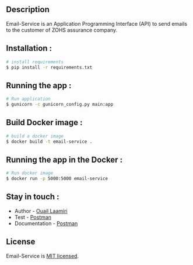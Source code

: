 ## Description

Email-Service is an Application Programming Interface (API) to send emails to the customer of ZOHS assurance company.
## Installation :
```bash
# install requirements
$ pip install -r requirements.txt 
```
## Running the app : 
```bash
# Run application
$ gunicorn -c gunicorn_config.py main:app
```
## Build Docker image : 
```bash
# build a docker image
$ docker build -t email-service .
```
## Running the app in the Docker : 
```bash
# Run docker image
$ docker run -p 5000:5000 email-service
```
## Stay in touch :
- Author - [Ouail Laamiri](https://www.linkedin.com/in/ouaillaamiri/)
- Test - [Postman](https://www.postman.com/avionics-meteorologist-32935362/workspace/postman-api-fundamentals-student-expert/collection/29141176-d8a87c81-7d33-47bc-b379-e379f417a314?action=share&creator=29141176)
- Documentation - [Postman](https://documenter.getpostman.com/view/29141176/2s9Ykt3e4o
)

## License

Email-Service is [MIT licensed](LICENSE).

